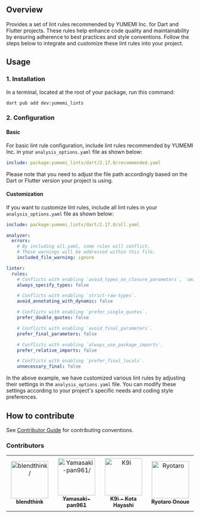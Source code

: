 ## Overview

Provides a set of lint rules recommended by YUMEMI Inc. for Dart and Flutter projects. These rules help enhance code quality and maintainability by ensuring adherence to best practices and style conventions. Follow the steps below to integrate and customize these lint rules into your project.

## Usage

### 1. Installation

In a terminal, located at the root of your package, run this command:

```shell
dart pub add dev:yumemi_lints
```

### 2. Configuration

#### Basic

For basic lint rule configuration, include lint rules recommended by YUMEMI Inc. in your `analysis_options.yaml` file as shown below:

```yaml:analysis_options.yaml
include: package:yumemi_lints/dart/2.17.0/recommended.yaml
```

Please note that you need to adjust the file path accordingly based on the Dart or Flutter version your project is using.

#### Customization

If you want to customize lint rules, include all lint rules in your `analysis_options.yaml` file as shown below:

```yaml:analysis_options.yaml
include: package:yumemi_lints/dart/2.17.0/all.yaml

analyzer:
  errors:
    # By including all.yaml, some rules will conflict.
    # These warnings will be addressed within this file.
    included_file_warning: ignore

linter:
  rules:
    # Conflicts with enabling `avoid_types_on_closure_parameters`, `omit_local_variable_types`.
    always_specify_types: false

    # Conflicts with enabling `strict-raw-types`.
    avoid_annotating_with_dynamic: false

    # Conflicts with enabling `prefer_single_quotes`.
    prefer_double_quotes: false

    # Conflicts with enabling `avoid_final_parameters`.
    prefer_final_parameters: false

    # Conflicts with enabling `always_use_package_imports`.
    prefer_relative_imports: false

    # Conflicts with enabling `prefer_final_locals`.
    unnecessary_final: false
```

In the above example, we have customized various lint rules by adjusting their settings in the `analysis_options.yaml` file. You can modify these settings according to your project's specific needs and coding style preferences.

## How to contribute

See [Contributor Guide] for contributing conventions.

### Contributors

<table>
<tr>
    <td align="center" style="word-wrap: break-word; width: 150.0; height: 150.0">
        <a href=https://github.com/blendthink>
            <img src=https://avatars.githubusercontent.com/u/32213113?v=4 width="100;"  alt=blendthink/>
            <br />
            <sub style="font-size:14px"><b>blendthink</b></sub>
        </a>
    </td>
    <td align="center" style="word-wrap: break-word; width: 150.0; height: 150.0">
        <a href=https://github.com/Yamasaki-pan961>
            <img src=https://avatars.githubusercontent.com/u/54800851?v=4 width="100;"  alt=Yamasaki-pan961/>
            <br />
            <sub style="font-size:14px"><b>Yamasaki-pan961</b></sub>
        </a>
    </td>
    <td align="center" style="word-wrap: break-word; width: 150.0; height: 150.0">
        <a href=https://github.com/K9i-0>
            <img src=https://avatars.githubusercontent.com/u/90010509?v=4 width="100;"  alt=K9i - Kota Hayashi/>
            <br />
            <sub style="font-size:14px"><b>K9i - Kota Hayashi</b></sub>
        </a>
    </td>
    <td align="center" style="word-wrap: break-word; width: 150.0; height: 150.0">
        <a href=https://github.com/YumNumm>
            <img src=https://avatars.githubusercontent.com/u/73390859?v=4 width="100;"  alt=Ryotaro Onoue/>
            <br />
            <sub style="font-size:14px"><b>Ryotaro Onoue</b></sub>
        </a>
    </td>
</tr>
</table>

<!-- Links -->

[Contributor Guide]: docs/contributing/CONTRIBUTING.md
